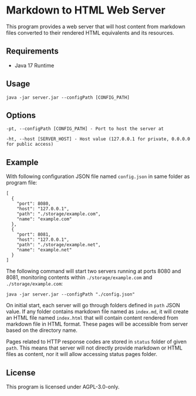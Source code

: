 Markdown to HTML Web Server
===========

This program provides a web server that will host content from markdown files converted to their rendered HTML equivalents and its resources.

## Requirements

- Java 17 Runtime

## Usage

```
java -jar server.jar --configPath [CONFIG_PATH]
```

## Options

```
-pt, --configPath [CONFIG_PATH] - Port to host the server at

-ht, --host [SERVER_HOST] - Host value (127.0.0.1 for private, 0.0.0.0 for public access)
```

## Example

With following configuration JSON file named `config.json` in same folder as program file:

```
[
  {
    "port": 8080,
    "host": "127.0.0.1",
    "path": "./storage/example.com",
    "name": "example.com"
  },
  {
    "port": 8081,
    "host": "127.0.0.1",
    "path": "./storage/example.net",
    "name": "example.net"
  }
]
```

The following command will start two servers running at ports 8080 and 8081, monitoring contents within `./storage/example.com` and `./storage/example.com`:

```
java -jar server.jar --configPath "./config.json"
```

On initial start, each server will go through folders defined in `path` JSON value. If any folder contains markdown file named as `index.md`, it will create an HTML file named `index.html` that will contain content rendered from markdown file in HTML format. These pages will be accessible from server based on the directory name.

Pages related to HTTP response codes are stored in `status` folder of given `path`. This means that server will not directly provide markdown or HTML files as content, nor it will allow accessing status pages folder.

## License

This program is licensed under AGPL-3.0-only.